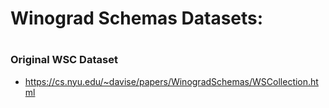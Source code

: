 # Winograd Schemas Datasets:
#

### Original WSC Dataset
- https://cs.nyu.edu/~davise/papers/WinogradSchemas/WSCollection.html

